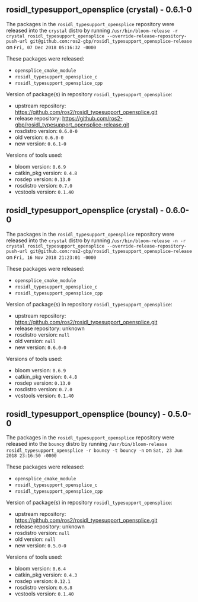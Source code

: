 ## rosidl_typesupport_opensplice (crystal) - 0.6.1-0

The packages in the `rosidl_typesupport_opensplice` repository were released into the `crystal` distro by running `/usr/bin/bloom-release -r crystal rosidl_typesupport_opensplice --override-release-repository-push-url git@github.com:ros2-gbp/rosidl_typesupport_opensplice-release` on `Fri, 07 Dec 2018 05:16:32 -0000`

These packages were released:
- `opensplice_cmake_module`
- `rosidl_typesupport_opensplice_c`
- `rosidl_typesupport_opensplice_cpp`

Version of package(s) in repository `rosidl_typesupport_opensplice`:

- upstream repository: https://github.com/ros2/rosidl_typesupport_opensplice.git
- release repository: https://github.com/ros2-gbp/rosidl_typesupport_opensplice-release.git
- rosdistro version: `0.6.0-0`
- old version: `0.6.0-0`
- new version: `0.6.1-0`

Versions of tools used:

- bloom version: `0.6.9`
- catkin_pkg version: `0.4.8`
- rosdep version: `0.13.0`
- rosdistro version: `0.7.0`
- vcstools version: `0.1.40`


## rosidl_typesupport_opensplice (crystal) - 0.6.0-0

The packages in the `rosidl_typesupport_opensplice` repository were released into the `crystal` distro by running `/usr/bin/bloom-release -n -r crystal rosidl_typesupport_opensplice --override-release-repository-push-url git@github.com:ros2-gbp/rosidl_typesupport_opensplice-release` on `Fri, 16 Nov 2018 21:23:01 -0000`

These packages were released:
- `opensplice_cmake_module`
- `rosidl_typesupport_opensplice_c`
- `rosidl_typesupport_opensplice_cpp`

Version of package(s) in repository `rosidl_typesupport_opensplice`:

- upstream repository: https://github.com/ros2/rosidl_typesupport_opensplice.git
- release repository: unknown
- rosdistro version: `null`
- old version: `null`
- new version: `0.6.0-0`

Versions of tools used:

- bloom version: `0.6.9`
- catkin_pkg version: `0.4.8`
- rosdep version: `0.13.0`
- rosdistro version: `0.7.0`
- vcstools version: `0.1.40`


## rosidl_typesupport_opensplice (bouncy) - 0.5.0-0

The packages in the `rosidl_typesupport_opensplice` repository were released into the `bouncy` distro by running `/usr/bin/bloom-release rosidl_typesupport_opensplice -r bouncy -t bouncy -n` on `Sat, 23 Jun 2018 23:16:50 -0000`

These packages were released:
- `opensplice_cmake_module`
- `rosidl_typesupport_opensplice_c`
- `rosidl_typesupport_opensplice_cpp`

Version of package(s) in repository `rosidl_typesupport_opensplice`:

- upstream repository: https://github.com/ros2/rosidl_typesupport_opensplice.git
- release repository: unknown
- rosdistro version: `null`
- old version: `null`
- new version: `0.5.0-0`

Versions of tools used:

- bloom version: `0.6.4`
- catkin_pkg version: `0.4.3`
- rosdep version: `0.12.1`
- rosdistro version: `0.6.8`
- vcstools version: `0.1.40`


